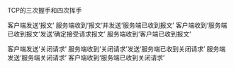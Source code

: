 TCP的三次握手和四次挥手

客户端发送‘报文’
服务端收到‘报文’并发送‘服务端已收到报文’
客户端收到‘服务端已收到报文’发送‘确定接受请求报文’
服务端收到‘客户端已收到报文’

客户端发送‘关闭请求’
服务端收到‘关闭请求’发送‘服务端已收到关闭请求’
服务端发送‘服务端关闭请求’
客户端收到‘服务端已收到关闭请求’